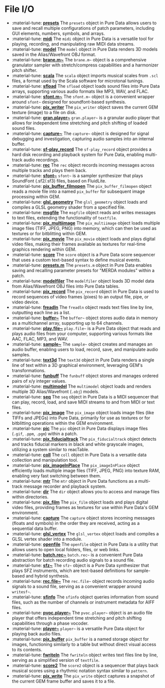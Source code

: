 # File I/O

<div class="grid cards" markdown>

- :material-tune: [__presets__](presets.md) The `presets` object in Pure Data allows users to save and recall multiple configurations of patch parameters, including GUI elements, numbers, symbols, and arrays.
- :material-tune: [__midi__](midi.md) The `midi` object in Pure Data is a versatile tool for playing, recording, and manipulating raw MIDI data streams.
- :material-tune: [__model__](model.md) The `model` object in Pure Data renders 3D models saved in the Alias/Wavefront OBJ format.
- :material-tune: [__brane.m~__](brane.m~.md) The `brane.m~` object is a comprehensive granulator sampler with stretch/compress capabilities and a harmonizer pitch shifter.
- :material-tune: [__scala__](scala.md) The `scala` object imports musical scales from `.scl` files, a format used by the Scala software for microtonal tunings.
- :material-tune: [__sfload__](sfload.md) The `sfload` object loads sound files into Pure Data arrays, supporting various audio formats like MP3, WAV, and FLAC.
- :material-tune: [__sfont.m~__](sfont.m~.md) The `sfont.m~` object is a convenient wrapper around `sfont~` designed for soundfont-based synthesis.
- :material-tune: [__pix_writer__](pix_writer.md) The `pix_writer` object saves the current GEM texture (image) to a file on disk.
- :material-tune: [__gran.player~__](gran.player~.md) `gran.player~` is a granular audio player that allows for independent time stretching and pitch shifting of loaded sound files.
- :material-tune: [__capture~__](capture~.md) The `capture~` object is designed for signal debugging and investigation, capturing audio samples into an internal buffer.
- :material-tune: [__sf-play_record__](sf-play_record.md) The `sf-play_record` object provides a hard disk recording and playback system for Pure Data, enabling multi-track audio recordings.
- :material-tune: [__rec__](rec.md) The `rec` object records incoming messages across multiple tracks and plays them back.
- :material-tune: [__sfont~__](sfont~.md) `sfont~` is a sampler synthesizer that plays SoundFont (.sf2/.sf3) files, based on FluidLite.
- :material-tune: [__pix_buffer_filmopen__](pix_buffer_filmopen.md) The `pix_buffer_filmopen` object reads a movie file into a named `pix_buffer` for subsequent image processing within GEM.
- :material-tune: [__glsl_geometry__](glsl_geometry.md) The `glsl_geometry` object loads and compiles a GLSL geometry shader from a specified file.
- :material-tune: [__msgfile__](msgfile.md) The `msgfile` object reads and writes messages to text files, extending the functionality of `textfile`.
- :material-tune: [__pix_multiimage__](pix_multiimage.md) The `pix_multiimage` object loads multiple image files (TIFF, JPEG, PNG) into memory, which can then be used as textures or for bitblitting within GEM.
- :material-tune: [__pix_movie__](pix_movie.md) The `pix_movie` object loads and plays digital video files, making their frames available as textures for real-time graphics rendering within GEM.
- :material-tune: [__score__](score.md) The `score` object is a Pure Data score sequencer that uses a custom text-based syntax to define musical events.
- :material-tune: [__presets.m__](presets.m.md) The `presets.m` object in Pure Data enables saving and recalling parameter presets for "MERDA modules" within a patch.
- :material-tune: [__modelfiler__](modelfiler.md) The `modelfiler` object loads 3D model data from Alias/Wavefront OBJ files into Pure Data tables.
- :material-tune: [__pix_record__](pix_record.md) The `pix_record` object in Pure Data is used to record sequences of video frames (pixes) to an output file, pipe, or video device.
- :material-tune: [__freadln__](freadln.md) The `freadln` object reads text files line by line, outputting each line as a list.
- :material-tune: [__buffer~__](buffer~.md) The `buffer~` object stores audio data in memory as a multichannel array, supporting up to 64 channels.
- :material-tune: [__play.file~__](play.file~.md) `play.file~` is a Pure Data object that reads and plays audio files from your computer, supporting various formats like AAC, FLAC, MP3, and WAV.
- :material-tune: [__sample~__](sample~.md) The `sample~` object creates and manages an audio buffer, enabling users to load, record, save, and manipulate audio samples.
- :material-tune: [__text3d__](text3d.md) The `text3d` object in Pure Data renders a single line of text within a 3D graphical environment, leveraging GEM's transformations.
- :material-tune: [__funbuff__](funbuff.md) The `funbuff` object stores and manages ordered pairs of x/y integer values.
- :material-tune: [__multimodel__](multimodel.md) The `multimodel` object loads and renders multiple 3D Alias/Wavefront (`.obj`) models.
- :material-tune: [__seq__](seq.md) The `seq` object in Pure Data is a MIDI sequencer that can play, record, load, and save MIDI streams to and from MIDI or text files.
- :material-tune: [__pix_image__](pix_image.md) The `pix_image` object loads image files (like TIFFs and JPEGs) into Pure Data, primarily for use as textures or for bitblitting operations within the GEM environment.
- :material-tune: [__pic__](pic.md) The `pic` object in Pure Data displays image files (`.gif`, `.ppm`, `.pgm`) within a patch.
- :material-tune: [__pix_fiducialtrack__](pix_fiducialtrack.md) The `pix_fiducialtrack` object detects and tracks fiducial markers in black and white grayscale images, utilizing a system similar to reacTable.
- :material-tune: [__coll__](coll.md) The `coll` object in Pure Data is a versatile data collection and manipulation tool.
- :material-tune: [__pix_imageInPlace__](pix_imageInPlace.md) The `pix_imageInPlace` object efficiently loads multiple image files (TIFF, JPEG, PNG) into texture RAM, enabling very fast switching between them.
- :material-tune: [__mtr__](mtr.md) The `mtr` object in Pure Data functions as a multi-track message recorder and playback system.
- :material-tune: [__dir__](dir.md) The `dir` object allows you to access and manage files within directories.
- :material-tune: [__pix_film__](pix_film.md) The `pix_film` object loads and plays digital video files, providing frames as textures for use within Pure Data's GEM environment.
- :material-tune: [__capture__](capture.md) The `capture` object stores incoming messages (floats and symbols) in the order they are received, acting as a sequential data buffer.
- :material-tune: [__glsl_vertex__](glsl_vertex.md) The `glsl_vertex` object loads and compiles a GLSL vertex shader into a module.
- :material-tune: [__openfile__](openfile.md) The `openfile` object in Pure Data is a utility that allows users to open local folders, files, or web links.
- :material-tune: [__batch.rec~__](batch.rec~.md) `batch.rec~` is a convenient Pure Data abstraction for batch recording audio signals to a sound file.
- :material-tune: [__sfz~__](sfz~.md) The `sfz~` object is a Pure Data synthesizer that plays SFZ instruments, which are text-based definitions for sample-based and hybrid synthesis.
- :material-tune: [__rec.file~__](rec.file~.md) The `rec.file~` object records incoming audio signals to a sound file, serving as a convenient wrapper around `writesf~`.
- :material-tune: [__sfinfo__](sfinfo.md) The `sfinfo` object queries information from sound files, such as the number of channels or instrument metadata for AIFF files.
- :material-tune: [__pvoc.player~__](pvoc.player~.md) The `pvoc.player~` object is an audio file player that offers independent time stretching and pitch shifting capabilities through a phase vocoder.
- :material-tune: [__player~__](player~.md) `player~` is a versatile Pure Data object for playing back audio files.
- :material-tune: [__pix_buffer__](pix_buffer.md) `pix_buffer` is a named storage object for images, functioning similarly to a table but without direct visual access to its contents.
- :material-tune: [__fwriteln__](fwriteln.md) The `fwriteln` object writes text files line by line, serving as a simplified version of `textfile`.
- :material-tune: [__score2__](score2.md) The `score2` object is a sequencer that plays back musical scores using a rhythmic notation syntax similar to `pattern`.
- :material-tune: [__pix_write__](pix_write.md) The `pix_write` object captures a snapshot of the current GEM frame buffer and saves it to a file.

</div>